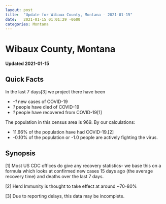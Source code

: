 ```yaml
---
layout: post
title:  "Update for Wibaux County, Montana - 2021-01-15"
date:   2021-01-15 01:01:29 -0600
categories: Montana
---
```


# Wibaux County, Montana
#### Updated 2021-01-15

## Quick Facts

In the last 7 days[3] we project there have been
- *-1* new cases of COVID-19
- *1* people have died of COVID-19
- *1* people have recovered from COVID-19[1]

The population in this census area is 969. By our calculations:
- 11.66% of the population have had COVID-19.[2]
- -0.10% of the population or -1.0 people are actively fighting the virus.

## Synopsis




[1] Most US CDC offices do give any recovery statistics- we base this on a formula which looks at confirmed new cases
15 days ago (the average recovery time) and deaths over the last 7 days.

[2] Herd Immunity is thought to take effect at around ~70-80%

[3] Due to reporting delays, this data may be incomplete.
 
    